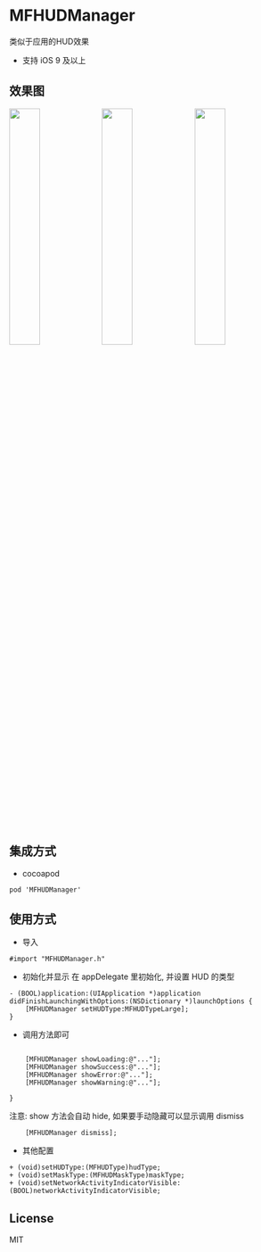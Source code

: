 # MFHUDManager
类似于<Cosmos>应用的HUD效果

- 支持 iOS 9 及以上

## 效果图

<img src="https://raw.githubusercontent.com/EnjoySR/ESPictureBrowser/master/ScreenShot/2016-10-16_23_20_11.gif" width="33%"/><img src="https://raw.githubusercontent.com/EnjoySR/ESPictureBrowser/master/ScreenShot/2016-10-16_23_22_23.gif" width="33%"/><img src="https://raw.githubusercontent.com/EnjoySR/ESPictureBrowser/master/ScreenShot/2016-10-16_23_24_43.gif" width="33%"/>

## 集成方式
- cocoapod

```
pod 'MFHUDManager'
```

## 使用方式
- 导入

```
#import "MFHUDManager.h"
```

- 初始化并显示
在 appDelegate 里初始化, 并设置 HUD 的类型

```objc
- (BOOL)application:(UIApplication *)application didFinishLaunchingWithOptions:(NSDictionary *)launchOptions {
    [MFHUDManager setHUDType:MFHUDTypeLarge];
}
```

- 调用方法即可

```objc

    [MFHUDManager showLoading:@"..."];
    [MFHUDManager showSuccess:@"..."];
    [MFHUDManager showError:@"..."];
    [MFHUDManager showWarning:@"..."];

}
```
注意: show 方法会自动 hide, 如果要手动隐藏可以显示调用 dismiss
```objc
    [MFHUDManager dismiss];
```

- 其他配置

```objc
+ (void)setHUDType:(MFHUDType)hudType;
+ (void)setMaskType:(MFHUDMaskType)maskType;
+ (void)setNetworkActivityIndicatorVisible:(BOOL)networkActivityIndicatorVisible;
```

## License
MIT
